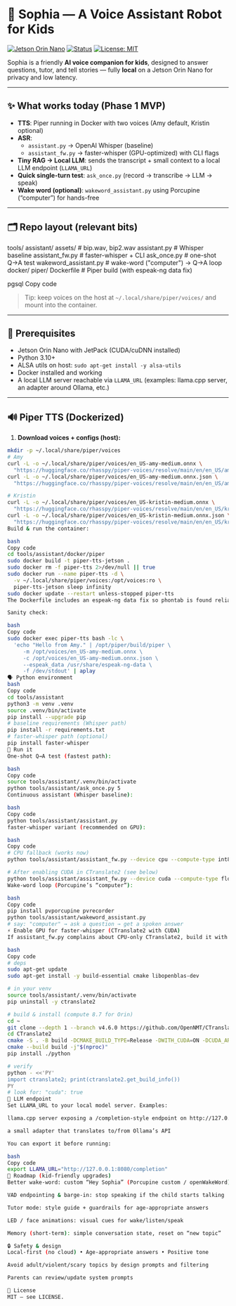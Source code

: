 # 🤖 Sophia — A Voice Assistant Robot for Kids

[![Jetson Orin Nano](https://img.shields.io/badge/Platform-Jetson%20Orin%20Nano-green)](#)
[![Status](https://img.shields.io/badge/Status-Prototype-orange)](#)
[![License: MIT](https://img.shields.io/badge/License-MIT-blue.svg)](LICENSE)

Sophia is a friendly **AI voice companion for kids**, designed to answer questions, tutor, and tell stories — fully **local** on a Jetson Orin Nano for privacy and low latency.

---

## ✨ What works today (Phase 1 MVP)

- **TTS**: Piper running in Docker with two voices (Amy default, Kristin optional)
- **ASR**:
  - `assistant.py` → OpenAI Whisper (baseline)
  - `assistant_fw.py` → faster-whisper (GPU-optimized) with CLI flags
- **Tiny RAG → Local LLM**: sends the transcript + small context to a local LLM endpoint (`LLAMA_URL`)
- **Quick single-turn test**: `ask_once.py` (record → transcribe → LLM → speak)
- **Wake word (optional)**: `wakeword_assistant.py` using Porcupine (“computer”) for hands-free

---

## 🗂 Repo layout (relevant bits)

tools/
assistant/
assets/ # bip.wav, bip2.wav
assistant.py # Whisper baseline
assistant_fw.py # faster-whisper + CLI
ask_once.py # one-shot Q→A test
wakeword_assistant.py # wake-word ("computer") → Q→A loop
docker/
piper/
Dockerfile # Piper build (with espeak-ng data fix)

pgsql
Copy code

> Tip: keep voices on the host at `~/.local/share/piper/voices/` and mount into the container.

---

## 🧱 Prerequisites

- Jetson Orin Nano with JetPack (CUDA/cuDNN installed)
- Python 3.10+
- ALSA utils on host: `sudo apt-get install -y alsa-utils`
- Docker installed and working
- A local LLM server reachable via `LLAMA_URL` (examples: llama.cpp server, an adapter around Ollama, etc.)

---

## 🔊 Piper TTS (Dockerized)

1) **Download voices + configs (host):**
```bash
mkdir -p ~/.local/share/piper/voices
# Amy
curl -L -o ~/.local/share/piper/voices/en_US-amy-medium.onnx \
  "https://huggingface.co/rhasspy/piper-voices/resolve/main/en/en_US/amy/medium/en_US-amy-medium.onnx"
curl -L -o ~/.local/share/piper/voices/en_US-amy-medium.onnx.json \
  "https://huggingface.co/rhasspy/piper-voices/resolve/main/en/en_US/amy/medium/en_US-amy-medium.onnx.json"

# Kristin
curl -L -o ~/.local/share/piper/voices/en_US-kristin-medium.onnx \
  "https://huggingface.co/rhasspy/piper-voices/resolve/main/en/en_US/kristin/medium/en_US-kristin-medium.onnx"
curl -L -o ~/.local/share/piper/voices/en_US-kristin-medium.onnx.json \
  "https://huggingface.co/rhasspy/piper-voices/resolve/main/en/en_US/kristin/medium/en_US-kristin-medium.onnx.json"
Build & run the container:

bash
Copy code
cd tools/assistant/docker/piper
sudo docker build -t piper-tts-jetson .
sudo docker rm -f piper-tts 2>/dev/null || true
sudo docker run --name piper-tts -d \
  -v ~/.local/share/piper/voices:/opt/voices:ro \
  piper-tts-jetson sleep infinity
sudo docker update --restart unless-stopped piper-tts
The Dockerfile includes an espeak-ng data fix so phontab is found reliably.

Sanity check:

bash
Copy code
sudo docker exec piper-tts bash -lc \
  'echo "Hello from Amy." | /opt/piper/build/piper \
     -m /opt/voices/en_US-amy-medium.onnx \
     -c /opt/voices/en_US-amy-medium.onnx.json \
     --espeak_data /usr/share/espeak-ng-data \
     -f /dev/stdout' | aplay
🗣️ Python environment
bash
Copy code
cd tools/assistant
python3 -m venv .venv
source .venv/bin/activate
pip install --upgrade pip
# baseline requirements (Whisper path)
pip install -r requirements.txt
# faster-whisper path (optional)
pip install faster-whisper
🚀 Run it
One-shot Q→A test (fastest path):

bash
Copy code
source tools/assistant/.venv/bin/activate
python tools/assistant/ask_once.py 5
Continuous assistant (Whisper baseline):

bash
Copy code
python tools/assistant/assistant.py
faster-whisper variant (recommended on GPU):

bash
Copy code
# CPU fallback (works now)
python tools/assistant/assistant_fw.py --device cpu --compute-type int8

# After enabling CUDA in CTranslate2 (see below)
python tools/assistant/assistant_fw.py --device cuda --compute-type float16
Wake-word loop (Porcupine’s “computer”):

bash
Copy code
pip install pvporcupine pvrecorder
python tools/assistant/wakeword_assistant.py
# say: "computer" → ask a question → get a spoken answer
⚡ Enable GPU for faster-whisper (CTranslate2 with CUDA)
If assistant_fw.py complains about CPU-only CTranslate2, build it with CUDA:

bash
Copy code
# deps
sudo apt-get update
sudo apt-get install -y build-essential cmake libopenblas-dev

# in your venv
source tools/assistant/.venv/bin/activate
pip uninstall -y ctranslate2

# build & install (compute 8.7 for Orin)
cd ~
git clone --depth 1 --branch v4.6.0 https://github.com/OpenNMT/CTranslate2.git
cd CTranslate2
cmake -S . -B build -DCMAKE_BUILD_TYPE=Release -DWITH_CUDA=ON -DCUDA_ARCH_LIST="8.7"
cmake --build build -j"$(nproc)"
pip install ./python

# verify
python - <<'PY'
import ctranslate2; print(ctranslate2.get_build_info())
PY
# look for: "cuda": true
🔌 LLM endpoint
Set LLAMA_URL to your local model server. Examples:

llama.cpp server exposing a /completion-style endpoint on http://127.0.0.1:8080

a small adapter that translates to/from Ollama’s API

You can export it before running:

bash
Copy code
export LLAMA_URL="http://127.0.0.1:8080/completion"
🧭 Roadmap (kid-friendly upgrades)
Better wake-word: custom “Hey Sophia” (Porcupine custom / openWakeWord)

VAD endpointing & barge-in: stop speaking if the child starts talking

Tutor mode: style guide + guardrails for age-appropriate answers

LED / face animations: visual cues for wake/listen/speak

Memory (short-term): simple conversation state, reset on “new topic”

🔒 Safety & design
Local-first (no cloud) • Age-appropriate answers • Positive tone

Avoid adult/violent/scary topics by design prompts and filtering

Parents can review/update system prompts

📄 License
MIT — see LICENSE.
